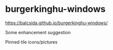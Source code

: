 # burgerkinghu-windows

https://balcsida.github.io/burgerkinghu-windows/

Some enhancement suggestion

Pinned tile icons/pictures
